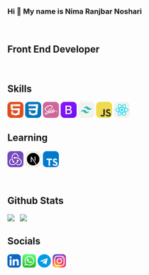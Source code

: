 ### Hi 👋 My name is Nima Ranjbar Noshari
<br/> 
<h2> Front End Developer</h2>
<br/>
<h2>Skills</h2>
<p>
<img src="https://raw.githubusercontent.com/nimaranjbarnoshari/nimaranjbarnoshari/53b494aeb89ea3d754a9a7d01cfe5404dca1798b/HTML.svg" width="36" height="36" alt="HTML"/>
<img src="https://raw.githubusercontent.com/nimaranjbarnoshari/nimaranjbarnoshari/cb066466926a0e68d42d92fa3b1c17faadf662a3/CSS.svg" width="36" height="36" alt="CSS"/>
<img src="https://raw.githubusercontent.com/nimaranjbarnoshari/nimaranjbarnoshari/cb066466926a0e68d42d92fa3b1c17faadf662a3/Sass.svg" width="36" height="36" alt="Sass"/>
<img src="https://raw.githubusercontent.com/nimaranjbarnoshari/nimaranjbarnoshari/cb066466926a0e68d42d92fa3b1c17faadf662a3/Bootstrap.svg" width="36" height="36" alt="Bootstrap"/>
<img src="https://raw.githubusercontent.com/nimaranjbarnoshari/nimaranjbarnoshari/cb066466926a0e68d42d92fa3b1c17faadf662a3/TailwindCSS-Light.svg" width="36" height="36" alt="Tailwind"/>
<img src="https://raw.githubusercontent.com/nimaranjbarnoshari/nimaranjbarnoshari/cb066466926a0e68d42d92fa3b1c17faadf662a3/JavaScript.svg" width="36" height="36" alt="JavaScript"/>
<img src="https://raw.githubusercontent.com/nimaranjbarnoshari/nimaranjbarnoshari/cb066466926a0e68d42d92fa3b1c17faadf662a3/React-Light.svg" width="36" height="36" alt="ReactJS"/>
</p>


<h2>Learning</h2>
<p>
<img src="https://raw.githubusercontent.com/nimaranjbarnoshari/nimaranjbarnoshari/cb066466926a0e68d42d92fa3b1c17faadf662a3/Redux.svg" width="36" height="36" alt="Redsux"/>
<img src="https://raw.githubusercontent.com/nimaranjbarnoshari/nimaranjbarnoshari/cb066466926a0e68d42d92fa3b1c17faadf662a3/NextJS-Light.svg" width="36" height="36" alt="NextJ"/>
<img src="https://raw.githubusercontent.com/nimaranjbarnoshari/nimaranjbarnoshari/cb066466926a0e68d42d92fa3b1c17faadf662a3/TypeScript.svg" width="36" height="36" alt="TypeScript"/>
</p>

<br/>

<h2>Github Stats</h2>
<p>
  <img src="https://github-readme-stats.vercel.app/api?username=nimaranjbarnoshari&show_icons=true&theme=radical" height="200"/> &nbsp;
  <img src="https://github-readme-stats.vercel.app/api/top-langs/?username=nimaranjbarnoshari&theme=radical" height="200"/>
</p>

<h2>Socials</h2>
<p>
  <a href="https://www.linkedin.com/in/nima-ranjbar-noshari-724b692b4" target="_blank"><img src="https://raw.githubusercontent.com/nimaranjbarnoshari/nimaranjbarnoshari/5a7ad83a5bc58c6a6232aebb595923521efbf9c4/LinkedIn.svg" width="30" height="30" alt="LinkedIn"/></a>
  <a href="https://wa.me/989214844154" target="_blank"><img src="https://raw.githubusercontent.com/nimaranjbarnoshari/nimaranjbarnoshari/5a7ad83a5bc58c6a6232aebb595923521efbf9c4/whatsapp%20(1).svg" width="30" height="30" alt="Whatsapp"/></a>
  <a href="https://t.me/Nima_R1984" target="_blank"><img src="https://raw.githubusercontent.com/nimaranjbarnoshari/nimaranjbarnoshari/5a7ad83a5bc58c6a6232aebb595923521efbf9c4/telegram.svg" width="30" height="30" alt="Telegram"/></a>
  <a href="https://www.instagram.com/nimaranjbar1984/" target="_blank"><img src="https://raw.githubusercontent.com/nimaranjbarnoshari/nimaranjbarnoshari/5a7ad83a5bc58c6a6232aebb595923521efbf9c4/Instagram.svg" width="30" height="30" alt="LinkedIn"/></a>
</p>






<!--
**nimaranjbarnoshari/nimaranjbarnoshari** is a ✨ _special_ ✨ repository because its `README.md` (this file) appears on your GitHub profile.

Here are some ideas to get you started:

- 🔭 I’m currently working on ...
- 🌱 I’m currently learning ...
- 👯 I’m looking to collaborate on ...
- 🤔 I’m looking for help with ...
- 💬 Ask me about ...
- 📫 How to reach me: ...
- 😄 Pronouns: ...
- ⚡ Fun fact: ...
-->
